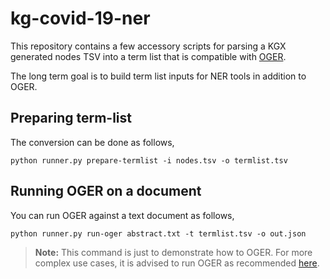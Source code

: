 # kg-covid-19-ner

This repository contains a few accessory scripts for
parsing a KGX generated nodes TSV into a term list
that is compatible with [OGER](https://github.com/OntoGene/OGER).

The long term goal is to build term list inputs for
NER tools in addition to OGER.


## Preparing term-list

The conversion can be done as follows,
```
python runner.py prepare-termlist -i nodes.tsv -o termlist.tsv
```

## Running OGER on a document

You can run OGER against a text document as follows,
```
python runner.py run-oger abstract.txt -t termlist.tsv -o out.json
```

> **Note:** This command is just to demonstrate how to OGER.
> For more complex use cases, it is advised to run OGER
> as recommended [here](https://github.com/OntoGene/OGER/wiki/run).

